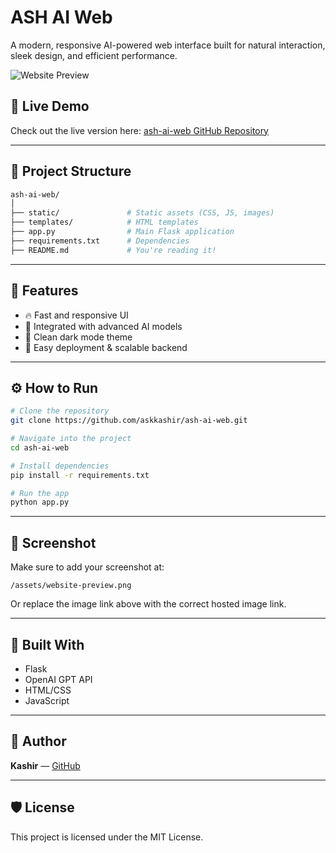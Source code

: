 # ASH AI Web

A modern, responsive AI-powered web interface built for natural interaction, sleek design, and efficient performance.

![Website Preview](https://i.ibb.co/LXNQZgNL/127-0-0-1-5000.png)

## 🔗 Live Demo

Check out the live version here: [ash-ai-web GitHub Repository](https://github.com/askkashir/ash-ai-web/)

---

## 📂 Project Structure

```bash
ash-ai-web/
│
├── static/               # Static assets (CSS, JS, images)
├── templates/            # HTML templates
├── app.py                # Main Flask application
├── requirements.txt      # Dependencies
├── README.md             # You're reading it!
```

---

## 🚀 Features

- 🔥 Fast and responsive UI
- 🧠 Integrated with advanced AI models
- 🌙 Clean dark mode theme
- 🔁 Easy deployment & scalable backend

---

## ⚙️ How to Run

```bash
# Clone the repository
git clone https://github.com/askkashir/ash-ai-web.git

# Navigate into the project
cd ash-ai-web

# Install dependencies
pip install -r requirements.txt

# Run the app
python app.py
```

---

## 📸 Screenshot

Make sure to add your screenshot at:
```
/assets/website-preview.png
```
Or replace the image link above with the correct hosted image link.

---

## 🧠 Built With

- Flask
- OpenAI GPT API
- HTML/CSS
- JavaScript

---

## 👑 Author

**Kashir** — [GitHub](https://github.com/askkashir)

---

## 🛡️ License

This project is licensed under the MIT License.
